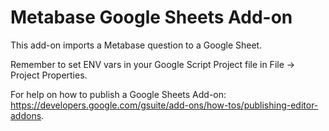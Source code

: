 # Metabase Google Sheets Add-on

This add-on imports a Metabase question to a Google Sheet.

Remember to set ENV vars in your Google Script Project file in File -> Project Properties.

For help on how to publish a Google Sheets Add-on: https://developers.google.com/gsuite/add-ons/how-tos/publishing-editor-addons.
